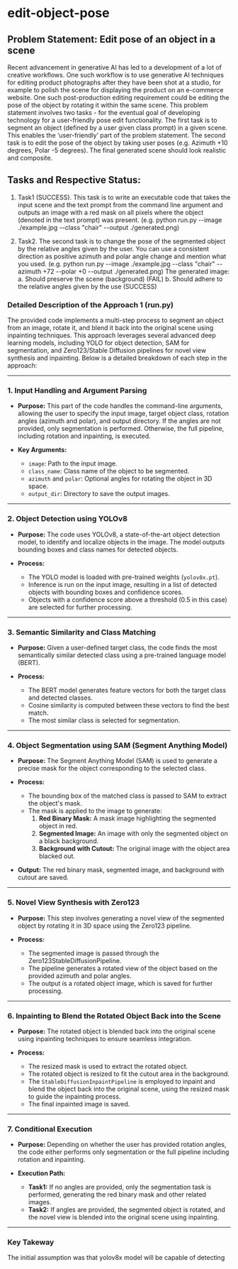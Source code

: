 # edit-object-pose

## Problem Statement: Edit pose of an object in a scene
Recent advancement in generative AI has led to a development of a lot of creative workflows. One
such workflow is to use generative AI techniques for editing product photographs after they have
been shot at a studio, for example to polish the scene for displaying the product on an e-commerce
website. One such post-production editing requirement could be editing the pose of the object by
rotating it within the same scene.
This problem statement involves two tasks - for the eventual goal of developing technology for a
user-friendly pose edit functionality. The first task is to segment an object (defined by a user given
class prompt) in a given scene. This enables the ‘user-friendly’ part of the problem statement. The
second task is to edit the pose of the object by taking user poses (e.g. Azimuth +10 degrees, Polar -5
degrees). The final generated scene should look realistic and composite.

## Tasks and Respective Status:
1. Task1 (SUCCESS). This task is to write an executable code that takes the input scene and the text prompt
from the command line argument and outputs an image with a red mask on all pixels where
the object (denoted in the text prompt) was present.
(e.g. python run.py --image ./example.jpg --class "chair" --output
./generated.png)

2. Task2. The second task is to change the pose of the segmented object by the relative angles
given by the user. You can use a consistent direction as positive azimuth and polar angle
change and mention what you used.
(e.g. python run.py --image ./example.jpg --class "chair" --azimuth
+72 --polar +0 --output ./generated.png)
The generated image:
a. Should preserve the scene (background) (FAIL)
b. Should adhere to the relative angles given by the use (SUCCESS)

### Detailed Description of the Approach 1 (run.py)

The provided code implements a multi-step process to segment an object from an image, rotate it, and blend it back into the original scene using inpainting techniques. This approach leverages several advanced deep learning models, including YOLO for object detection, SAM for segmentation, and Zero123/Stable Diffusion pipelines for novel view synthesis and inpainting. Below is a detailed breakdown of each step in the approach:

---

### **1. Input Handling and Argument Parsing**
- **Purpose:** This part of the code handles the command-line arguments, allowing the user to specify the input image, target object class, rotation angles (azimuth and polar), and output directory. If the angles are not provided, only segmentation is performed. Otherwise, the full pipeline, including rotation and inpainting, is executed.

- **Key Arguments:**
  - `image`: Path to the input image.
  - `class_name`: Class name of the object to be segmented.
  - `azimuth` and `polar`: Optional angles for rotating the object in 3D space.
  - `output_dir`: Directory to save the output images.

---

### **2. Object Detection using YOLOv8**
- **Purpose:** The code uses YOLOv8, a state-of-the-art object detection model, to identify and localize objects in the image. The model outputs bounding boxes and class names for detected objects.

- **Process:**
  - The YOLO model is loaded with pre-trained weights (`yolov8x.pt`).
  - Inference is run on the input image, resulting in a list of detected objects with bounding boxes and confidence scores.
  - Objects with a confidence score above a threshold (0.5 in this case) are selected for further processing.

---

### **3. Semantic Similarity and Class Matching**
- **Purpose:** Given a user-defined target class, the code finds the most semantically similar detected class using a pre-trained language model (BERT).

- **Process:**
  - The BERT model generates feature vectors for both the target class and detected classes.
  - Cosine similarity is computed between these vectors to find the best match.
  - The most similar class is selected for segmentation.

---

### **4. Object Segmentation using SAM (Segment Anything Model)**
- **Purpose:** The Segment Anything Model (SAM) is used to generate a precise mask for the object corresponding to the selected class.

- **Process:**
  - The bounding box of the matched class is passed to SAM to extract the object's mask.
  - The mask is applied to the image to generate:
    1. **Red Binary Mask:** A mask image highlighting the segmented object in red.
    2. **Segmented Image:** An image with only the segmented object on a black background.
    3. **Background with Cutout:** The original image with the object area blacked out.

- **Output:** The red binary mask, segmented image, and background with cutout are saved.

---

### **5. Novel View Synthesis with Zero123**
- **Purpose:** This step involves generating a novel view of the segmented object by rotating it in 3D space using the Zero123 pipeline.

- **Process:**
  - The segmented image is passed through the Zero123StableDiffusionPipeline.
  - The pipeline generates a rotated view of the object based on the provided azimuth and polar angles.
  - The output is a rotated object image, which is saved for further processing.

---

### **6. Inpainting to Blend the Rotated Object Back into the Scene**
- **Purpose:** The rotated object is blended back into the original scene using inpainting techniques to ensure seamless integration.

- **Process:**
  - The resized mask is used to extract the rotated object.
  - The rotated object is resized to fit the cutout area in the background.
  - The `StableDiffusionInpaintPipeline` is employed to inpaint and blend the object back into the original scene, using the resized mask to guide the inpainting process.
  - The final inpainted image is saved.

---

### **7. Conditional Execution**
- **Purpose:** Depending on whether the user has provided rotation angles, the code either performs only segmentation or the full pipeline including rotation and inpainting.

- **Execution Path:**
  - **Task1:** If no angles are provided, only the segmentation task is performed, generating the red binary mask and other related images.
  - **Task2:** If angles are provided, the segmented object is rotated, and the novel view is blended into the original scene using inpainting.

---

### **Key Takeway**
The initial assumption was that yolov8x model will be capable of detecting 
